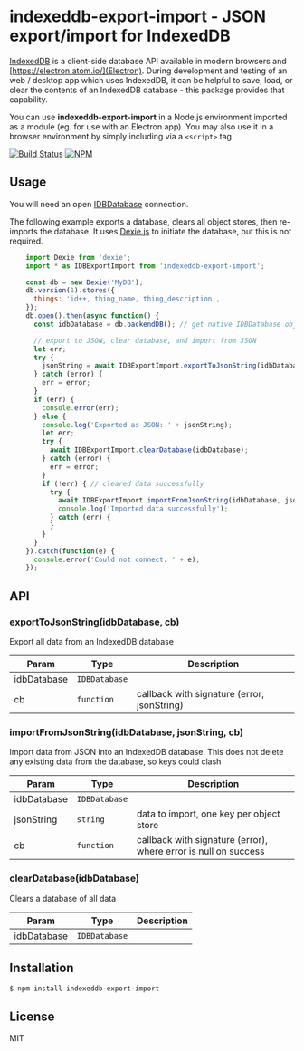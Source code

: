 # indexeddb-export-import - JSON export/import for IndexedDB

[IndexedDB](https://developer.mozilla.org/en-US/docs/Web/API/IndexedDB_API) is a client-side database API available in modern browsers and [https://electron.atom.io/](Electron). During development and testing of an web / desktop app which uses IndexedDB, it can be helpful to save, load, or clear the contents of an IndexedDB database - this package provides that capability.

You can use **indexeddb-export-import** in a Node.js environment imported as a module (eg. for use with an Electron app). You may also use it in a browser environment by simply including via a `<script>` tag.

[![Build Status](https://travis-ci.org/Polarisation/indexeddb-export-import.svg?branch=master)](https://travis-ci.org/Polarisation/indexeddb-export-import)
[![NPM](https://nodei.co/npm/indexeddb-export-import.png?downloads=true&downloadRank=true&stars=true)](https://nodei.co/npm/indexeddb-export-import/)

## Usage

You will need an open [IDBDatabase](https://developer.mozilla.org/en-US/docs/Web/API/IDBDatabase) connection.

The following example exports a database, clears all object stores, then re-imports the database. It uses [Dexie.js](https://github.com/dfahlander/Dexie.js) to initiate the database, but this is not required.

```js
    import Dexie from 'dexie';
    import * as IDBExportImport from 'indexeddb-export-import';

    const db = new Dexie('MyDB');
    db.version(1).stores({
      things: 'id++, thing_name, thing_description',
    });
    db.open().then(async function() {
      const idbDatabase = db.backendDB(); // get native IDBDatabase object from Dexie wrapper

      // export to JSON, clear database, and import from JSON
      let err;
      try {
        jsonString = await IDBExportImport.exportToJsonString(idbDatabase);
      } catch (error) {
        err = error;
      }
      if (err) {
        console.error(err);
      } else {
        console.log('Exported as JSON: ' + jsonString);
        let err;
        try {
          await IDBExportImport.clearDatabase(idbDatabase);
        } catch (error) {
          err = error;
        }
        if (!err) { // cleared data successfully
          try {
            await IDBExportImport.importFromJsonString(idbDatabase, jsonString);
            console.log('Imported data successfully');
          } catch (err) {
          }
        }
      }
    }).catch(function(e) {
      console.error('Could not connect. ' + e);
    });
```

## API

### exportToJsonString(idbDatabase, cb)
Export all data from an IndexedDB database

| Param | Type | Description |
| --- | --- | --- |
| idbDatabase | <code>IDBDatabase</code> |  |
| cb | <code>function</code> | callback with signature (error, jsonString) |

<a name="importFromJsonString"></a>

### importFromJsonString(idbDatabase, jsonString, cb)
Import data from JSON into an IndexedDB database. This does not delete any existing data from the database, so keys could clash

| Param | Type | Description |
| --- | --- | --- |
| idbDatabase | <code>IDBDatabase</code> |  |
| jsonString | <code>string</code> | data to import, one key per object store |
| cb | <code>function</code> | callback with signature (error), where error is null on success |

<a name="clearDatabase"></a>

### clearDatabase(idbDatabase)
Clears a database of all data

| Param | Type | Description |
| --- | --- | --- |
| idbDatabase | <code>IDBDatabase</code> |  |


## Installation

```
$ npm install indexeddb-export-import
```

## License

MIT

